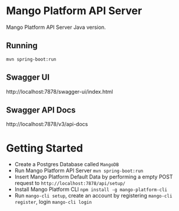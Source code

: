 # Mango Platform API Server
Mango Platform API Server Java version. 
## Running
`mvn spring-boot:run`

## Swagger UI
http://localhost:7878/swagger-ui/index.html

## Swagger API Docs
http://localhost:7878/v3/api-docs

# Getting Started
- Create a Postgres Database called `MangoDB`
- Run Mango Platform API Server `mvn spring-boot:run`
- Insert Mango Platform Default Data by performing a empty POST request to `http://localhost:7878/api/setup/`
- Install Mango Platform CLI `npm install -g mango-platform-cli`
- Run `mango-cli setup`, create an account by registering `mango-cli register`, login `mango-cli login`
